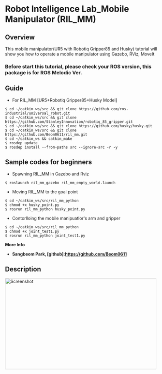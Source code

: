 # Robot Intelligence Lab_Mobile Manipulator (RIL_MM)
 
## Overview
This mobile manipulator(UR5 with Robotiq Gripper85 and Husky) tutorial will show you how to operate a mobile manipulator using Gazebo, RViz, MoveIt



### Before start this tutorial, please check your ROS version, this package is for ROS Melodic Ver.



## Guide

- For RIL_MM
[UR5+Robotiq Gripper85+Husky Model]  
```shell
$ cd ~/catkin_ws/src && git clone https://github.com/ros-industrial/universal_robot.git
$ cd ~/catkin_ws/src && git clone https://github.com/StanleyInnovation/robotiq_85_gripper.git
$ cd ~/catkin_ws/src && git clone https://github.com/husky/husky.git
$ cd ~/catkin_ws/src && git clone https://github.com/Beom0611/ril_mm.git
$ cd ~/catkin_ws && catkin_make
$ rosdep update
$ rosdep install --from-paths src --ignore-src -r -y
```


## Sample codes for beginners 
- Spawning RIL_MM in Gazebo and Rviz 
```shell  
$ roslaunch ril_mm_gazebo ril_mm_empty_world.launch
```
- Moving RIL_MM to the goal point  
```shell 
$ cd ~/catkin_ws/src/ril_mm_python   
$ chmod +x husky_point.py
$ rosrun ril_mm_python husky_point.py 
```
- Contorlloing the mobile manipuatlor's arm and gripper   
```shell
$ cd ~/catkin_ws/src/ril_mm_python
$ chmod +x joint_test1.py
$ rosrun ril_mm_python joint_test1.py 
```

**More Info**   
- **Sangbeom Park, [github]:https://github.com/Beom0611**  



## Description    

<img width="500" height="300" src="https://user-images.githubusercontent.com/78074831/109133146-08b8df80-7798-11eb-98a7-53325b398b83.png"  alt="Screenshot" title="Screenshot">

